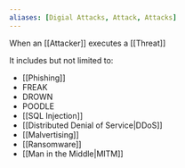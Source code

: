 ```yaml
---
aliases: [Digial Attacks, Attack, Attacks]
---
```


When an [[Attacker]] executes a [[Threat]]

It includes but not limited to:

- [[Phishing]]
- FREAK
- DROWN
- POODLE
- [[SQL Injection]]
- [[Distributed Denial of Service|DDoS]]
- [[Malvertising]]
- [[Ransomware]]
- [[Man in the Middle|MITM]]
